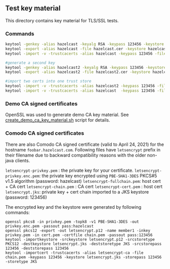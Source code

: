 ## Test key material

This directory contains key material for TLS/SSL tests.

### Commands

```bash
keytool -genkey -alias hazelcast -keyalg RSA -keypass 123456 -keystore hazelcast.keystore -storepass 123456  -validity 3600
keytool -export -alias hazelcast -file hazelcast.cer -keystore hazelcast.keystore -storepass 123456
keytool -import -v -trustcacerts -alias hazelcast -keypass 123456 -file hazelcast.cer -keystore hazelcast.truststore -storepass 123456

#generate a second key
keytool -genkey -alias hazelcast2 -keyalg RSA -keypass 123456 -keystore hazelcast2.keystore -storepass 123456  -validity 3600
keytool -export -alias hazelcast2 -file hazelcast2.cer -keystore hazelcast2.keystore -storepass 123456

#import two certs into one trust store
keytool -import -v -trustcacerts -alias hazelcast2 -keypass 123456 -file hazelcast2.cer -keystore hazelcastTwoCerts.truststore -storepass 123456
keytool -import -v -trustcacerts -alias hazelcast  -keypass 123456 -file hazelcast.cer  -keystore hazelcastTwoCerts.truststore -storepass 123456
```
### Demo CA signed certificates

OpenSSL was used to generate demo CA key material. See [create_demo_ca_key_material.sh](create_demo_ca_key_material.sh)
script for details.

### Comodo CA signed certificates

There are also Comodo CA signed certificate (valid to April 24, 2021) for the hostname `foobar.hazelcast.com`. 
Following files have `letsencrypt` prefix in their filename due to backward compatibility reasons with the older non-java clients.

`letsencrypt-privkey.pem`  : the private key for your certificate.
`letsencrypt-privkey.enc.pem`: the private key encrypted using `PBE-SHA1-3DES` PKCS#5 v1.5 algorithm (password: hazelcast)
`letsencrypt-fullchain.pem`: host cert + CA cert
`letsencrypt-chain.pem`    : CA cert
`letsencrypt-cert.pem`     : host cert
`letsencrypt.jks`: private key + cert chain imported to a JKS keystore (password: 123456)

The encrypted key and the keystore were generated by following commands:

```
openssl pkcs8 -in privkey.pem -topk8 -v1 PBE-SHA1-3DES -out privkey.enc.pem -passout pass:hazelcast
openssl pkcs12 -export -out letsencrypt.p12 -name member1 -inkey privkey.pem -in cert.pem -certfile chain.pem -passout pass:123456
keytool -importkeystore -srckeystore letsencrypt.p12 -srcstoretype PKCS12 -destkeystore letsencrypt.jks -deststoretype JKS -srcstorepass 123456 -deststorepass 123456
keytool -importcert -trustcacerts -alias letsencrypt-ca -file chain.pem -keypass 123456 -keystore letsencrypt.jks -storepass 123456 -storetype JKS
```
